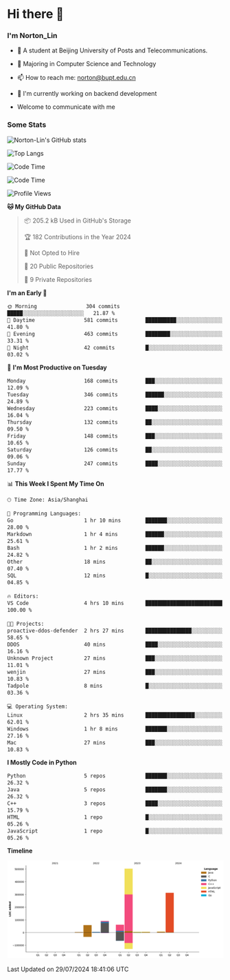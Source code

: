 
# Hi there 👋

### I'm Norton_Lin
- 🏫 A student at Beijing University of Posts and Telecommunications.
- 🌱 Majoring in Computer Science and Technology
- 📫 How to reach me: norton@bupt.edu.cn
- 🌱 I'm currently working on backend development

- Welcome to communicate with me

### Some Stats
![Norton-Lin's GitHub stats](https://github-readme-stats.vercel.app/api?username=Norton-Lin&count_private=true&show_icons=true&theme=radical)

![Top Langs](https://github-readme-stats.vercel.app/api/top-langs/?username=Norton-Lin&langs_count=10&layout=compact)

![Code Time](https://github-readme-stats.vercel.app/api/wakatime?username=Norton_Lin)

<!--START_SECTION:waka-->
![Code Time](http://img.shields.io/badge/Code%20Time-745%20hrs%2016%20mins-blue)

![Profile Views](http://img.shields.io/badge/Profile%20Views-0-blue)

**🐱 My GitHub Data** 

> 📦 205.2 kB Used in GitHub's Storage 
 > 
> 🏆 182 Contributions in the Year 2024
 > 
> 🚫 Not Opted to Hire
 > 
> 📜 20 Public Repositories 
 > 
> 🔑 9 Private Repositories 
 > 
**I'm an Early 🐤** 

```text
🌞 Morning                304 commits         █████░░░░░░░░░░░░░░░░░░░░   21.87 % 
🌆 Daytime                581 commits         ██████████░░░░░░░░░░░░░░░   41.80 % 
🌃 Evening                463 commits         ████████░░░░░░░░░░░░░░░░░   33.31 % 
🌙 Night                  42 commits          █░░░░░░░░░░░░░░░░░░░░░░░░   03.02 % 
```
📅 **I'm Most Productive on Tuesday** 

```text
Monday                   168 commits         ███░░░░░░░░░░░░░░░░░░░░░░   12.09 % 
Tuesday                  346 commits         ██████░░░░░░░░░░░░░░░░░░░   24.89 % 
Wednesday                223 commits         ████░░░░░░░░░░░░░░░░░░░░░   16.04 % 
Thursday                 132 commits         ██░░░░░░░░░░░░░░░░░░░░░░░   09.50 % 
Friday                   148 commits         ███░░░░░░░░░░░░░░░░░░░░░░   10.65 % 
Saturday                 126 commits         ██░░░░░░░░░░░░░░░░░░░░░░░   09.06 % 
Sunday                   247 commits         ████░░░░░░░░░░░░░░░░░░░░░   17.77 % 
```


📊 **This Week I Spent My Time On** 

```text
🕑︎ Time Zone: Asia/Shanghai

💬 Programming Languages: 
Go                       1 hr 10 mins        ███████░░░░░░░░░░░░░░░░░░   28.00 % 
Markdown                 1 hr 4 mins         ██████░░░░░░░░░░░░░░░░░░░   25.61 % 
Bash                     1 hr 2 mins         ██████░░░░░░░░░░░░░░░░░░░   24.82 % 
Other                    18 mins             ██░░░░░░░░░░░░░░░░░░░░░░░   07.40 % 
SQL                      12 mins             █░░░░░░░░░░░░░░░░░░░░░░░░   04.85 % 

🔥 Editors: 
VS Code                  4 hrs 10 mins       █████████████████████████   100.00 % 

🐱‍💻 Projects: 
proactive-ddos-defender  2 hrs 27 mins       ███████████████░░░░░░░░░░   58.65 % 
DDOS                     40 mins             ████░░░░░░░░░░░░░░░░░░░░░   16.16 % 
Unknown Project          27 mins             ███░░░░░░░░░░░░░░░░░░░░░░   11.01 % 
wenjin                   27 mins             ███░░░░░░░░░░░░░░░░░░░░░░   10.83 % 
Tadpole                  8 mins              █░░░░░░░░░░░░░░░░░░░░░░░░   03.36 % 

💻 Operating System: 
Linux                    2 hrs 35 mins       ████████████████░░░░░░░░░   62.01 % 
Windows                  1 hr 8 mins         ███████░░░░░░░░░░░░░░░░░░   27.16 % 
Mac                      27 mins             ███░░░░░░░░░░░░░░░░░░░░░░   10.83 % 
```

**I Mostly Code in Python** 

```text
Python                   5 repos             ███████░░░░░░░░░░░░░░░░░░   26.32 % 
Java                     5 repos             ███████░░░░░░░░░░░░░░░░░░   26.32 % 
C++                      3 repos             ████░░░░░░░░░░░░░░░░░░░░░   15.79 % 
HTML                     1 repo              █░░░░░░░░░░░░░░░░░░░░░░░░   05.26 % 
JavaScript               1 repo              █░░░░░░░░░░░░░░░░░░░░░░░░   05.26 % 
```



**Timeline**

![Lines of Code chart](https://raw.githubusercontent.com/Norton-Lin/Norton-Lin/main/assets/bar_graph.png)


 Last Updated on 29/07/2024 18:41:06 UTC
<!--END_SECTION:waka-->
